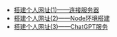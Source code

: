 - [搭建个人网址(1)——连接服务器](搭建个人网址(1)——连接服务器.md)
- [搭建个人网址(2)——Node环境搭建](搭建个人网址(2)——Node环境搭建.md)
- [搭建个人网址(3)——ChatGPT服务](搭建个人网址(3)——ChatGPT服务md)